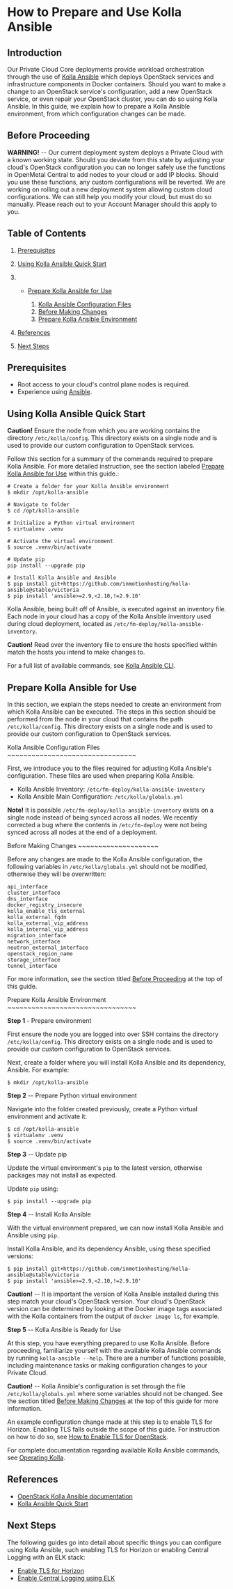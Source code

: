 # How to Prepare and Use Kolla Ansible

## Introduction

Our Private Cloud Core deployments provide workload orchestration
through the use of [Kolla
Ansible](https://github.com/openstack/kolla-ansible) which deploys
OpenStack services and infrastructure components in Docker containers.
Should you want to make a change to an OpenStack service's
configuration, add a new OpenStack service, or even repair your
OpenStack cluster, you can do so using Kolla Ansible. In this guide, we
explain how to prepare a Kolla Ansible environment, from which
configuration changes can be made.

## Before Proceeding

**WARNING\!** -- Our current deployment system deploys a Private Cloud
with a known working state. Should you deviate from this state by
adjusting your cloud's OpenStack configuration you can no longer safely
use the functions in OpenMetal Central to add nodes to your cloud or add
IP blocks. Should you use these functions, any custom configurations
will be reverted. We are working on rolling out a new deployment system
allowing custom cloud configurations. We can still help you modify your
cloud, but must do so manually. Please reach out to your Account Manager
should this apply to you.

## Table of Contents

1.  [Prerequisites](./#prerequisites)

2.  [Using Kolla Ansible Quick
    Start](#using-kolla-ansible-quick-start)

3.    - [Prepare Kolla Ansible for
        Use](#prepare-kolla-ansible-for-use)
        
        1.  [Kolla Ansible Configuration
            Files](#kolla-ansible-configuration-files)
        2.  [Before Making
            Changes](#before-making-changes)
        3.  [Prepare Kolla Ansible
            Environment](#prepare-kolla-ansible-environment)

4.  [References](#references)

5.  [Next
    Steps](#next-steps)

## Prerequisites

  - Root access to your cloud's control plane nodes is required.
  - Experience using [Ansible](https://www.ansible.com/).

## Using Kolla Ansible Quick Start

**Caution\!** Ensure the node from which you are working contains the
directory `/etc/kolla/config`. This directory exists on a single node
and is used to provide our custom configuration to OpenStack services.

Follow this section for a summary of the commands required to prepare
Kolla Ansible. For more detailed instruction, see the section labeled
[Prepare Kolla Ansible for Use](#prepare-kolla-ansible-for-use) within
this guide.:

    # Create a folder for your Kolla Ansible environment
    $ mkdir /opt/kolla-ansible
    
    # Navigate to folder
    $ cd /opt/kolla-ansible
    
    # Initialize a Python virtual environment
    $ virtualenv .venv
    
    # Activate the virtual environment
    $ source .venv/bin/activate
    
    # Update pip
    pip install --upgrade pip
    
    # Install Kolla Ansible and Ansible
    $ pip install git+https://github.com/inmotionhosting/kolla-ansible@stable/victoria
    $ pip install 'ansible>=2.9,<2.10,!=2.9.10'

Kolla Ansible, being built off of Ansible, is executed against an
inventory file. Each node in your cloud has a copy of the Kolla Ansible
inventory used during cloud deployment, located as
`/etc/fm-deploy/kolla-ansible-inventory`.

**Caution\!** Read over the inventory file to ensure the hosts specified
within match the hosts you intend to make changes to.

For a full list of available commands, see [Kolla Ansible
CLI](https://docs.openstack.org/kolla-ansible/latest/user/operating-kolla.html#kolla-ansible-cli).

## Prepare Kolla Ansible for Use

In this section, we explain the steps needed to create an environment
from which Kolla Ansible can be executed. The steps in this section
should be performed from the node in your cloud that contains the path
`/etc/kolla/config`. This directory exists on a single node and is used
to provide our custom configuration to OpenStack services.

Kolla Ansible Configuration Files
\~\~\~\~\~\~\~\~\~\~\~\~\~\~\~\~\~\~\~\~\~\~\~\~\~\~\~\~\~\~\~\~

First, we introduce you to the files required for adjusting Kolla
Ansible's configuration. These files are used when preparing Kolla
Ansible.

  - Kolla Ansible Inventory: `/etc/fm-deploy/kolla-ansible-inventory`
  - Kolla Ansible Main Configuration: `/etc/kolla/globals.yml`

**Note\!** It is possible `/etc/fm-deploy/kolla-ansible-inventory`
exists on a single node instead of being synced across all nodes. We
recently corrected a bug where the contents in `/etc/fm-deploy` were not
being synced across all nodes at the end of a deployment.

Before Making Changes \~\~\~\~\~\~\~\~\~\~\~\~\~\~\~\~\~\~\~\~

Before any changes are made to the Kolla Ansible configuration, the
following variables in `/etc/kolla/globals.yml` should not be modified,
otherwise they will be overwritten:

    api_interface
    cluster_interface
    dns_interface
    docker_registry_insecure
    kolla_enable_tls_external
    kolla_external_fqdn
    kolla_external_vip_address
    kolla_internal_vip_address
    migration_interface
    network_interface
    neutron_external_interface
    openstack_region_name
    storage_interface
    tunnel_interface

For more information, see the section titled [Before
Proceeding](#before-proceeding) at the top of this guide.

Prepare Kolla Ansible Environment
\~\~\~\~\~\~\~\~\~\~\~\~\~\~\~\~\~\~\~\~\~\~\~\~\~\~\~\~\~\~\~\~

**Step 1** - Prepare environment

First ensure the node you are logged into over SSH contains the
directory `/etc/kolla/config`. This directory exists on a single node
and is used to provide our custom configuration to OpenStack services.

Next, create a folder where you will install Kolla Ansible and its
dependency, Ansible. For example:

    $ mkdir /opt/kolla-ansible

**Step 2** -- Prepare Python virtual environment

Navigate into the folder created previously, create a Python virtual
environment and activate it:

    $ cd /opt/kolla-ansible
    $ virtualenv .venv
    $ source .venv/bin/activate

**Step 3** -- Update pip

Update the virtual environment's `pip` to the latest version, otherwise
packages may not install as expected.

Update `pip` using:

    $ pip install --upgrade pip

**Step 4** -- Install Kolla Ansible

With the virtual environment prepared, we can now install Kolla Ansible
and Ansible using `pip`.

Install Kolla Ansible, and its dependency Ansible, using these specified
versions:

    $ pip install git+https://github.com/inmotionhosting/kolla-ansible@stable/victoria
    $ pip install 'ansible>=2.9,<2.10,!=2.9.10'

**Caution\!** -- It is important the version of Kolla Ansible installed
during this step match your cloud's OpenStack version. Your cloud's
OpenStack version can be determined by looking at the Docker image tags
associated with the Kolla containers from the output of `docker image
ls`, for example.

**Step 5** -- Kolla Ansible is Ready for Use

At this step, you have everything prepared to use Kolla Ansible. Before
proceeding, familiarize yourself with the available Kolla Ansible
commands by running `kolla-ansible --help`. There are a number of
functions possible, including maintenance tasks or making configuration
changes to your Private Cloud.

**Caution\!** -- Kolla Ansible's configuration is set through the file
`/etc/kolla/globals.yml` where some variables should not be changed. See
the section titled [Before Making
Changes](kolla-ansible#before-making-changes)
at the top of this guide for more information.

An example configuration change made at this step is to enable TLS for
Horizon. Enabling TLS falls outside the scope of this guide. For
instruction on how to do so, see [How to Enable TLS for
OpenStack](enable-tls).

For complete documentation regarding available Kolla Ansible commands,
see [Operating
Kolla](https://docs.openstack.org/kolla-ansible/latest/user/operating-kolla.html).

## References

  - [OpenStack Kolla Ansible
    documentation](https://docs.openstack.org/kolla-ansible/latest/)
  - [Kolla Ansible Quick
    Start](https://docs.openstack.org/kolla-ansible/latest/user/quickstart.html)

## Next Steps

The following guides go into detail about specific things you can
configure using Kolla Ansible, such enabling TLS for Horizon or enabling
Central Logging with an ELK stack:

  - [Enable TLS for
    Horizon](enable-tls)
  - [Enable Central Logging using
    ELK](enable-elk)
